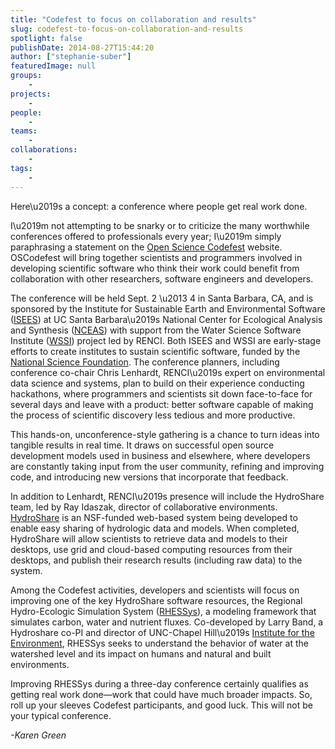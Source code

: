 ```yaml
---
title: "Codefest to focus on collaboration and results"
slug: codefest-to-focus-on-collaboration-and-results
spotlight: false
publishDate: 2014-08-27T15:44:20
author: ["stephanie-suber"]
featuredImage: null
groups:
    - 
projects:
    - 
people:
    - 
teams: 
    - 
collaborations:
    - 
tags:
    - 
---
```

<p>Here\u2019s a concept: a conference where people get real work done.</p>
<p>I\u2019m not attempting to be snarky or to criticize the many worthwhile conferences offered to professionals every year; I\u2019m simply paraphrasing a statement on the <a href="http://nceas.github.io/open-science-codefest/">Open Science Codefest</a> website. OSCodefest will bring together scientists and programmers involved in developing scientific software who think their work could benefit from collaboration with other researchers, software engineers and developers.<!--more--></p>
<p>The conference will be held Sept. 2 \u2013 4 in Santa Barbara, CA, and is sponsored by the Institute for Sustainable Earth and Environmental Software (<a href="http://isees.nceas.ucsb.edu/">ISEES</a>) at UC Santa Barbara\u2019s National Center for Ecological Analysis and Synthesis (<a href="https://www.nceas.ucsb.edu/">NCEAS</a>) with support from the Water Science Software Institute (<a href="https://renci.org/research/water-science-software-institute/">WSSI</a>) project led by RENCI. Both ISEES and WSSI are early-stage efforts to create institutes to sustain scientific software, funded by the <a href="http://www.nsf.gov/">National Science Foundation</a>. The conference planners, including conference co-chair Chris Lenhardt, RENCI\u2019s expert on environmental data science and systems, plan to build on their experience conducting hackathons, where programmers and scientists sit down face-to-face for several days and leave with a product: better software capable of making the process of scientific discovery less tedious and more productive.</p>
<p>This hands-on, unconference-style gathering is a chance to turn ideas into tangible results in real time. It draws on successful open source development models used in business and elsewhere, where developers are constantly taking input from the user community, refining and improving code, and introducing new versions that incorporate that feedback.</p>
<p>In addition to Lenhardt, RENCI\u2019s presence will include the HydroShare team, led by Ray Idaszak, director of collaborative environments. <a href="http://hydroshare.cuahsi.org/">HydroShare</a> is an NSF-funded web-based system being developed to enable easy sharing of hydrologic data and models. When completed, HydroShare will allow scientists to retrieve data and models to their desktops, use grid and cloud-based computing resources from their desktops, and publish their research results (including raw data) to the system.</p>
<p>Among the Codefest activities, developers and scientists will focus on improving one of the key HydroShare software resources, the Regional Hydro-Ecologic Simulation System (<a href="http://fiesta.bren.ucsb.edu/~rhessys/index.html">RHESSys</a>), a modeling framework that simulates carbon, water and nutrient fluxes. Co-developed by Larry Band, a Hydroshare co-PI and director of UNC-Chapel Hill\u2019s <a href="http://www.ie.unc.edu/">Institute for the Environment</a>, RHESSys seeks to understand the behavior of water at the watershed level and its impact on humans and natural and built environments.</p>
<p>Improving RHESSys during a three-day conference certainly qualifies as getting real work done&mdash;work that could have much broader impacts. So, roll up your sleeves Codefest participants, and good luck. This will not be your typical conference.</p>
<p><em>-Karen Green</em></p>
<!-- AddThis Advanced Settings generic via filter on the_content --><!-- AddThis Share Buttons generic via filter on the_content -->
